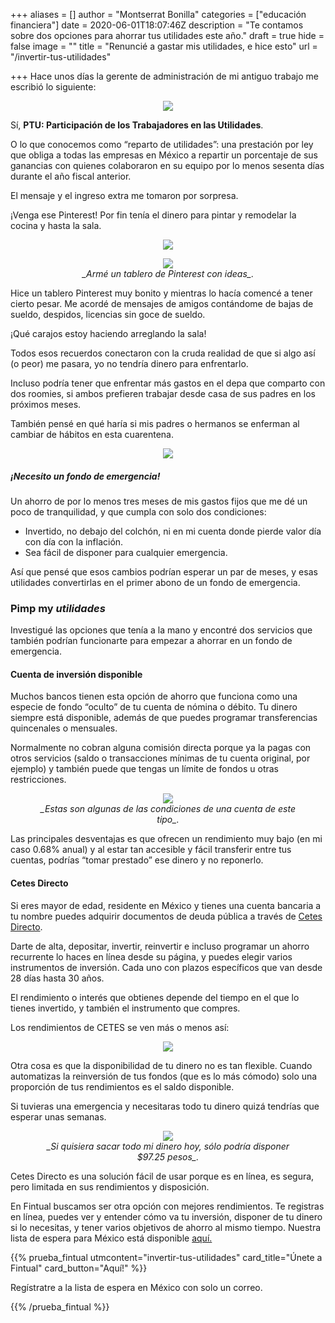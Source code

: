 +++
aliases = []
author = "Montserrat Bonilla"
categories = ["educación financiera"]
date = 2020-06-01T18:07:46Z
description = "Te contamos sobre dos opciones para ahorrar tus utilidades este año."
draft = true
hide = false
image = ""
title = "Renuncié a gastar mis utilidades, e hice esto"
url = "/invertir-tus-utilidades"

+++
Hace unos días la gerente de administración de mi antiguo trabajo me escribió lo siguiente:

<div style="text-align:center"> <figure> <img src="/uploads/captura-de-pantalla-2020-05-27-a-la-s-11-22-31.png"></figure> </div>

Sí, **PTU: Participación de los Trabajadores en las Utilidades**.

O lo que conocemos como “reparto de utilidades”: una prestación por ley que obliga a todas las empresas en México a repartir un porcentaje de sus ganancias con quienes colaboraron en su equipo por lo menos sesenta días durante el año fiscal anterior.

El mensaje y el ingreso extra me tomaron por sorpresa.

¡Venga ese Pinterest! Por fin tenía el dinero para pintar y remodelar la cocina y hasta la sala.

<div style="text-align:center"> <figure> <img src="/uploads/captura-de-pantalla-2020-05-27-a-la-s-11-58-38.png"> </figure> </div>

<div style="text-align:center"> <figure> <img src="/uploads/captura-de-pantalla-2020-05-27-a-la-s-11-58-38.png"> <figcaption><i>_Armé un tablero de Pinterest con ideas_.</i></figcaption> </figure> </div>

Hice un tablero Pinterest muy bonito y mientras lo hacía comencé a tener cierto pesar. Me acordé de mensajes de amigos contándome de bajas de sueldo, despidos, licencias sin goce de sueldo.

¡Qué carajos estoy haciendo arreglando la sala!

Todos esos recuerdos conectaron con la cruda realidad de que si algo así (o peor) me pasara, yo no tendría dinero para enfrentarlo.

Incluso podría tener que enfrentar más gastos en el depa que comparto con dos roomies, si ambos prefieren trabajar desde casa de sus padres en los próximos meses.

También pensé en qué haría si mis padres o hermanos se enferman al cambiar de hábitos en esta cuarentena.

<div style="text-align:center"> <figure> <img src="//uploads/giphy-6-3.gif"> </figure> </div>

##### ¡Necesito un fondo de emergencia!

Un ahorro de por lo menos tres meses de mis gastos fijos que me dé un poco de tranquilidad, y que cumpla con solo dos condiciones:

* Invertido, no debajo del colchón, ni en mi cuenta donde pierde valor día con día con la inflación.
* Sea fácil de disponer para cualquier emergencia.

Así que pensé que esos cambios podrían esperar un par de meses, y esas utilidades convertirlas en el primer abono de un fondo de emergencia.

### **Pimp my _utilidades_**

Investigué las opciones que tenía a la mano y encontré dos servicios que también podrían funcionarte para empezar a ahorrar en un fondo de emergencia.

#### Cuenta de inversión disponible

Muchos bancos tienen esta opción de ahorro que funciona como una especie de fondo “oculto” de tu cuenta de nómina o débito. Tu dinero siempre está disponible, además de que puedes programar transferencias quincenales o mensuales.

Normalmente no cobran alguna comisión directa porque ya la pagas con otros servicios (saldo o transacciones mínimas de tu cuenta original, por ejemplo) y también puede que tengas un límite de fondos u otras restricciones.

<div style="text-align:center"> <figure> <img src="/uploads/captura-de-pantalla-2020-06-01-a-la-s-12-12-45.png"> <figcaption><i>_Estas son algunas de las condiciones de una cuenta de este tipo_.</i></figcaption> </figure> </div>

Las principales desventajas es que ofrecen un rendimiento muy bajo (en mi caso 0.68% anual) y al estar tan accesible y fácil transferir entre tus cuentas, podrías “tomar prestado” ese dinero y no reponerlo.

#### Cetes Directo

Si eres mayor de edad, residente en México y tienes una cuenta bancaria a tu nombre puedes adquirir documentos de deuda pública a través de [Cetes Directo](http://cetesdirecto.com).

Darte de alta, depositar, invertir, reinvertir e incluso programar un ahorro recurrente lo haces en línea desde su página, y puedes elegir varios instrumentos de inversión. Cada uno con plazos específicos que van desde 28 días hasta 30 años.

El rendimiento o interés que obtienes depende del tiempo en el que lo tienes invertido, y también el instrumento que compres.

Los rendimientos de CETES se ven más o menos así:

<div style="text-align:center"> <figure> <img src="/uploads/captura-de-pantalla-2020-05-27-a-la-s-15-23-48.png"> </figure> </div>

Otra cosa es que la disponibilidad de tu dinero no es tan flexible. Cuando automatizas la reinversión de tus fondos (que es lo más cómodo) solo una proporción de tus rendimientos es el saldo disponible.

Si tuvieras una emergencia y necesitaras todo tu dinero quizá tendrías que esperar unas semanas.

<div style="text-align:center"> <figure> <img src="/uploads/untitled-design-4.png"> <figcaption><i>_Si quisiera sacar todo mi dinero hoy, sólo podría disponer $97.25 pesos_.</i></figcaption> </figure> </div>

Cetes Directo es una solución fácil de usar porque es en línea, es segura, pero limitada en sus rendimientos y disposición.

En Fintual buscamos ser otra opción con mejores rendimientos. Te registras en línea, puedes ver y entender cómo va tu inversión, disponer de tu dinero si lo necesitas, y tener varios objetivos de ahorro al mismo tiempo. Nuestra lista de espera para México está disponible [aquí.](	https://fintu.al/p8Z2)

{{% prueba_fintual
utmcontent="invertir-tus-utilidades"
card_title="Únete a Fintual"
card_button="Aquí!" %}}

Regístratre a la lista de espera en México con solo un correo.

{{% /prueba_fintual %}}